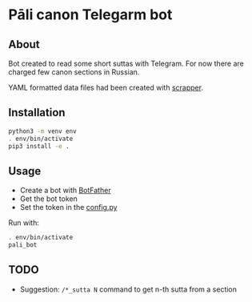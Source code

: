 # Pāli canon Telegarm bot

## About
Bot created to read some short suttas with Telegram. For now there are charged
few canon sections in Russian.

YAML formatted data files had been created with
[scrapper](https://gitlab.com/bergentroll/theravada-ru-sutta-scrapper).


## Installation
```bash
python3 -m venv env
. env/bin/activate
pip3 install -e .
```

## Usage
- Create a bot with [BotFather](https://t.me/BotFather)
- Get the bot token
- Set the token in the [config.py](./config.py)

Run with:
```bash
. env/bin/activate
pali_bot
```

## TODO
- Suggestion: `/*_sutta N` command to get n-th sutta from a section
